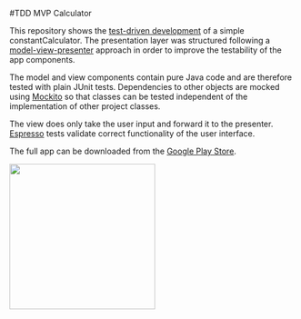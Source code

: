 #TDD MVP Calculator

This repository shows the [test-driven development](https://en.wikipedia.org/wiki/Test-driven_development) of a simple constantCalculator. The presentation layer was structured following a [model-view-presenter](https://en.wikipedia.org/wiki/Model%E2%80%93view%E2%80%93presenter) approach in order to improve the testability of the app components.

The model and view components contain pure Java code and are therefore tested with plain JUnit tests. Dependencies to other objects are mocked using [Mockito](http://mockito.org/) so that classes can be tested independent of the implementation of other project classes.

The view does only take the user input and forward it to the presenter. [Espresso](https://google.github.io/android-testing-support-library/docs/espresso/) tests validate correct functionality of the user interface.

The full app can be downloaded from the [Google Play Store](https://play.google.com/store/apps/details?id=com.sreimler.constantCalculator).

<img src="https://github.com/sreimler/constantCalculator/blob/master/images/screenshot3.png" width="256">
